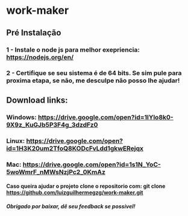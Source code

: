 # work-maker

## Pré Instalação
### 1 - Instale o node js para melhor exepriencia: https://nodejs.org/en/
### 2 - Certifique se seu sistema é de 64 bits. Se sim pule para proxima etapa, se não, me desculpe não posso lhe ajudar!
## Download links:
### Windows: https://drive.google.com/open?id=1IYlo8k0-9X9z_KuGJb5P3F4g_3dzdFz0
### Linux: https://drive.google.com/open?id=1H3K20um2TfoQ8KODcFvLdd1gkwERejqx
### Mac: https://drive.google.com/open?id=1s1N_YoC-5woWmrF_nMWsNzjPc2_0KmAz
#### Caso queira ajudar o projeto clone o repositorio com: git clone https://github.com/luizguilhermegzg/work-maker.git
##### Obrigado por baixar, dê seu feedback se possivel!
